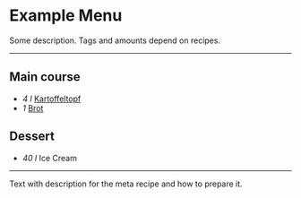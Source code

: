 # Example Menu

Some description.
Tags and amounts depend on recipes.

---

## Main course

- *4 l* [Kartoffeltopf](griechischer_kartoffeltopf.md)
- *1* [Brot](schwarzbierbrot.md)

## Dessert

- *40 l* Ice Cream

---

Text with description for the meta recipe and how to prepare it.

